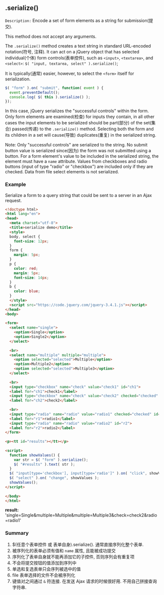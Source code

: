 ## .serialize()

`Description:` Encode a set of form elements as a string for submission(提交).

This method does not accept any arguments.

The `.serialize()` method creates a text string in standard URL-encoded notation(符号, 注释). It can act on a jQuery object that has selected individual(个体) form controls(表单控件), such as `<input>`, `<textarea>`, and `<select>`: `$( "input, textarea, select" ).serialize()`;

It is typically(通常) easier, however, to select the `<form>` itself for serialization.

```javascript
$( "form" ).on( "submit", function( event ) {
  event.preventDefault();
  console.log( $( this ).serialize() );
});
```

In this case, jQuery serializes the "successful controls" within the form. Only form elements are examined(检查) for inputs they contain, in all other cases the input elements to be serialized should be part(部分) of the set(集合) passed(传递) to the `.serialize()` method. Selecting both the form and its children in a set will cause(导致) duplicates(重复) in the serialized string.

Note: Only "successful controls" are serialized to the string. No submit button value is serialized since(因为) the form was not submitted using a button. For a form element's value to be included in the serialized string, the element must have a `name` attribute. Values from checkboxes and radio buttons (input of type "radio" or "checkbox") are included only if they are checked. Data from file select elements is not serialized.

### Example

Serialize a form to a query string that could be sent to a server in an Ajax request.

```html
<!doctype html>
<html lang="en">
<head>
  <meta charset="utf-8">
  <title>serialize demo</title>
  <style>
  body, select {
    font-size: 12px;
  }
  form {
    margin: 5px;
  }
  p {
    color: red;
    margin: 5px;
    font-size: 14px;
  }
  b {
    color: blue;
  }
  </style>
  <script src="https://code.jquery.com/jquery-3.4.1.js"></script>
</head>
<body>
 
<form>
  <select name="single">
    <option>Single</option>
    <option>Single2</option>
  </select>
 
  <br>
  <select name="multiple" multiple="multiple">
    <option selected="selected">Multiple</option>
    <option>Multiple2</option>
    <option selected="selected">Multiple3</option>
  </select>
 
  <br>
  <input type="checkbox" name="check" value="check1" id="ch1">
  <label for="ch1">check1</label>
  <input type="checkbox" name="check" value="check2" checked="checked" id="ch2">
  <label for="ch2">check2</label>
 
  <br>
  <input type="radio" name="radio" value="radio1" checked="checked" id="r1">
  <label for="r1">radio1</label>
  <input type="radio" name="radio" value="radio2" id="r2">
  <label for="r2">radio2</label>
</form>
 
<p><tt id="results"></tt></p>
 
<script>
  function showValues() {
    var str = $( "form" ).serialize();
    $( "#results" ).text( str );
  }
  $( "input[type='checkbox'], input[type='radio']" ).on( "click", showValues );
  $( "select" ).on( "change", showValues );
  showValues();
</script>
 
</body>
</html>
```

**result:** 'single=Single&multiple=Multiple&multiple=Multiple3&check=check2&radio=radio1'

### Summary

1. $(任意个表单控件 或 表单自身).serialize(). 通常直接序列化整个表单.
2. 被序列化的表单必须有值和 `name` 属性, 且能被成功提交
3. 序列化了表单自身就不能再添加它的子控件, 否则序列会有重复项
4. 不会将提交按钮的值添加到序列中
5. 单选和复选表单只会序列被选中的值
6. file 表单选择的文件不会被序列化
7. 键值对之间通过 `&` 符连接. 在发送 Ajax 请求的时候很好用. 不用自己拼接查询字符串.